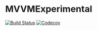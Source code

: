 # MVVMExperimental

[![Build Status](https://travis-ci.org/emrisb/MVVMExperimental.svg)](https://travis-ci.org/emrisb/MVVMExperimental)
[![Codecov](https://codecov.io/gh/emrisb/MVVMExperimental/coverage.svg)](https://codecov.io/gh/emrisb/MVVMExperimental)
